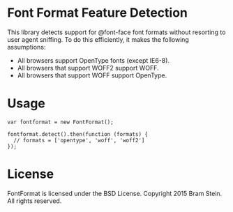# Font Format Feature Detection

This library detects support for @font-face font formats without resorting to user agent sniffing. To do this efficiently, it makes the following assumptions:

* All browsers support OpenType fonts (except IE6-8).
* All browsers that support WOFF2 support WOFF.
* All browsers that support WOFF support OpenType.

# Usage

    var fontformat = new FontFormat();

    fontformat.detect().then(function (formats) {
      // formats = ['opentype', 'woff', 'woff2']
    });

# License

FontFormat is licensed under the BSD License. Copyright 2015 Bram Stein. All rights reserved.
